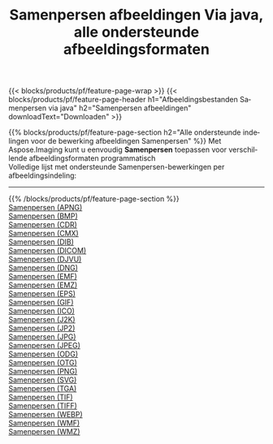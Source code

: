 ﻿---
title: Samenpersen afbeeldingen Via java, alle ondersteunde afbeeldingsformaten 
weight: 3920
url: /nl/java/compress 
lang: nl
langdirlevel: 2
locales: zh-hans,ja,it,ru,de,es,fr,nl,id,lt,pl,pt,vi,tr,ko,zh-hant,ar,hi,th,sv,cs,uk,he
description: Met behulp van Aspose.Imaging kunt u eenvoudig Samenpersen afbeeldingen maken via java
---

{{< blocks/products/pf/feature-page-wrap >}}
{{< blocks/products/pf/feature-page-header h1="Afbeeldingsbestanden Samenpersen via java" h2="Samenpersen afbeeldingen" downloadText="Downloaden" >}}


{{% blocks/products/pf/feature-page-section  h2="Alle ondersteunde indelingen voor de bewerking afbeeldingen Samenpersen" %}}
Met Aspose.Imaging kunt u eenvoudig **Samenpersen** toepassen voor verschillende afbeeldingsformaten programmatisch
<br/>
Volledige lijst met ondersteunde Samenpersen-bewerkingen per afbeeldingsindeling:
<hr/>
{{% /blocks/products/pf/feature-page-section %}}
<div class="container-fluid productfamilypage bg-gray">
    <div class="convertypes bg-gray agp-content section">
        <div class="container">
		<div class="row other-converters">
		    <div class='col-md-2 other-converter remove-lp remove-rp'><a href="/imaging/nl/java/compress/apng" >Samenpersen (APNG)</a></div><div class='col-md-2 other-converter remove-lp remove-rp'><a href="/imaging/nl/java/compress/bmp" >Samenpersen (BMP)</a></div><div class='col-md-2 other-converter remove-lp remove-rp'><a href="/imaging/nl/java/compress/cdr" >Samenpersen (CDR)</a></div><div class='col-md-2 other-converter remove-lp remove-rp'><a href="/imaging/nl/java/compress/cmx" >Samenpersen (CMX)</a></div><div class='col-md-2 other-converter remove-lp remove-rp'><a href="/imaging/nl/java/compress/dib" >Samenpersen (DIB)</a></div><div class='col-md-2 other-converter remove-lp remove-rp'><a href="/imaging/nl/java/compress/dicom" >Samenpersen (DICOM)</a></div><div class='col-md-2 other-converter remove-lp remove-rp'><a href="/imaging/nl/java/compress/djvu" >Samenpersen (DJVU)</a></div><div class='col-md-2 other-converter remove-lp remove-rp'><a href="/imaging/nl/java/compress/dng" >Samenpersen (DNG)</a></div><div class='col-md-2 other-converter remove-lp remove-rp'><a href="/imaging/nl/java/compress/emf" >Samenpersen (EMF)</a></div><div class='col-md-2 other-converter remove-lp remove-rp'><a href="/imaging/nl/java/compress/emz" >Samenpersen (EMZ)</a></div><div class='col-md-2 other-converter remove-lp remove-rp'><a href="/imaging/nl/java/compress/eps" >Samenpersen (EPS)</a></div><div class='col-md-2 other-converter remove-lp remove-rp'><a href="/imaging/nl/java/compress/gif" >Samenpersen (GIF)</a></div><div class='col-md-2 other-converter remove-lp remove-rp'><a href="/imaging/nl/java/compress/ico" >Samenpersen (ICO)</a></div><div class='col-md-2 other-converter remove-lp remove-rp'><a href="/imaging/nl/java/compress/j2k" >Samenpersen (J2K)</a></div><div class='col-md-2 other-converter remove-lp remove-rp'><a href="/imaging/nl/java/compress/jp2" >Samenpersen (JP2)</a></div><div class='col-md-2 other-converter remove-lp remove-rp'><a href="/imaging/nl/java/compress/jpg" >Samenpersen (JPG)</a></div><div class='col-md-2 other-converter remove-lp remove-rp'><a href="/imaging/nl/java/compress/jpeg" >Samenpersen (JPEG)</a></div><div class='col-md-2 other-converter remove-lp remove-rp'><a href="/imaging/nl/java/compress/odg" >Samenpersen (ODG)</a></div><div class='col-md-2 other-converter remove-lp remove-rp'><a href="/imaging/nl/java/compress/otg" >Samenpersen (OTG)</a></div><div class='col-md-2 other-converter remove-lp remove-rp'><a href="/imaging/nl/java/compress/png" >Samenpersen (PNG)</a></div><div class='col-md-2 other-converter remove-lp remove-rp'><a href="/imaging/nl/java/compress/svg" >Samenpersen (SVG)</a></div><div class='col-md-2 other-converter remove-lp remove-rp'><a href="/imaging/nl/java/compress/tga" >Samenpersen (TGA)</a></div><div class='col-md-2 other-converter remove-lp remove-rp'><a href="/imaging/nl/java/compress/tif" >Samenpersen (TIF)</a></div><div class='col-md-2 other-converter remove-lp remove-rp'><a href="/imaging/nl/java/compress/tiff" >Samenpersen (TIFF)</a></div><div class='col-md-2 other-converter remove-lp remove-rp'><a href="/imaging/nl/java/compress/webp" >Samenpersen (WEBP)</a></div><div class='col-md-2 other-converter remove-lp remove-rp'><a href="/imaging/nl/java/compress/wmf" >Samenpersen (WMF)</a></div><div class='col-md-2 other-converter remove-lp remove-rp'><a href="/imaging/nl/java/compress/wmz" >Samenpersen (WMZ)</a></div>
                </div>
        </div>
    </div>
</div>
<br/>


